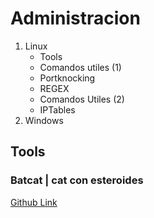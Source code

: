 # Administracion

1. Linux
	* Tools
	* Comandos utiles (1)
	* Portknocking
	* REGEX
	* Comandos Utiles (2)
	* IPTables
1. Windows

## Tools

### Batcat | cat con esteroides

[Github Link](https://github.com/sharkdp/bat)
